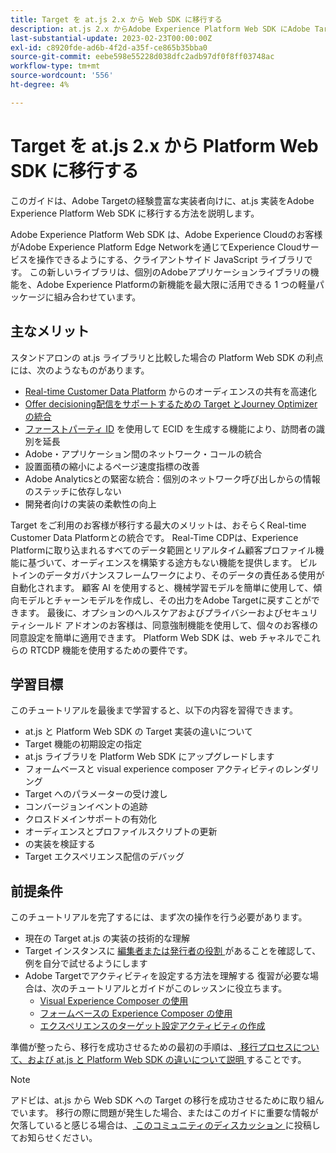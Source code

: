 ```yaml
---
title: Target を at.js 2.x から Web SDK に移行する
description: at.js 2.x からAdobe Experience Platform Web SDK にAdobe Target実装を移行する方法を説明します。 JavaScript ライブラリの読み込み、パラメーターの送信、レンダリングアクティビティ、その他の注目すべきコールアウトについて説明します。
last-substantial-update: 2023-02-23T00:00:00Z
exl-id: c8920fde-ad6b-4f2d-a35f-ce865b35bba0
source-git-commit: eebe598e55228d038dfc2adb97df0f8ff03748ac
workflow-type: tm+mt
source-wordcount: '556'
ht-degree: 4%

---
```


# Target を at.js 2.x から Platform Web SDK に移行する

このガイドは、Adobe Targetの経験豊富な実装者向けに、at.js 実装をAdobe Experience Platform Web SDK に移行する方法を説明します。

Adobe Experience Platform Web SDK は、Adobe Experience Cloudのお客様がAdobe Experience Platform Edge Networkを通じてExperience Cloudサービスを操作できるようにする、クライアントサイド JavaScript ライブラリです。 この新しいライブラリは、個別のAdobeアプリケーションライブラリの機能を、Adobe Experience Platformの新機能を最大限に活用できる 1 つの軽量パッケージに組み合わせています。

## 主なメリット

スタンドアロンの at.js ライブラリと比較した場合の Platform Web SDK の利点には、次のようなものがあります。

* [Real-time Customer Data Platform](https://experienceleague.adobe.com/docs/platform-learn/tutorials/experience-cloud/next-hit-personalization.html?lang=ja) からのオーディエンスの共有を高速化
* [Offer decisioning配信をサポートするための Target とJourney Optimizerの統合 ](https://experienceleague.adobe.com/docs/target/using/integrate/ajo/offer-decision.html)
* [ ファーストパーティ ID](https://experienceleague.adobe.com/docs/platform-learn/data-collection/edge-network/generate-first-party-device-ids.html?lang=ja) を使用して ECID を生成する機能により、訪問者の識別を延長
* Adobe・アプリケーション間のネットワーク・コールの統合
* 設置面積の縮小によるページ速度指標の改善
* Adobe Analyticsとの緊密な統合：個別のネットワーク呼び出しからの情報のステッチに依存しない
* 開発者向けの実装の柔軟性の向上

Target をご利用のお客様が移行する最大のメリットは、おそらくReal-time Customer Data Platformとの統合です。 Real-Time CDPは、Experience Platformに取り込まれるすべてのデータ範囲とリアルタイム顧客プロファイル機能に基づいて、オーディエンスを構築する途方もない機能を提供します。 ビルトインのデータガバナンスフレームワークにより、そのデータの責任ある使用が自動化されます。 顧客 AI を使用すると、機械学習モデルを簡単に使用して、傾向モデルとチャーンモデルを作成し、その出力をAdobe Targetに戻すことができます。 最後に、オプションのヘルスケアおよびプライバシーおよびセキュリティシールド アドオンのお客様は、同意強制機能を使用して、個々のお客様の同意設定を簡単に適用できます。 Platform Web SDK は、web チャネルでこれらの RTCDP 機能を使用するための要件です。

## 学習目標

このチュートリアルを最後まで学習すると、以下の内容を習得できます。

* at.js と Platform Web SDK の Target 実装の違いについて
* Target 機能の初期設定の指定
* at.js ライブラリを Platform Web SDK にアップグレードします
* フォームベースと visual experience composer アクティビティのレンダリング
* Target へのパラメーターの受け渡し
* コンバージョンイベントの追跡
* クロスドメインサポートの有効化
* オーディエンスとプロファイルスクリプトの更新
* の実装を検証する
* Target エクスペリエンス配信のデバッグ


## 前提条件

このチュートリアルを完了するには、まず次の操作を行う必要があります。

* 現在の Target at.js の実装の技術的な理解
* Target インスタンスに [ 編集者または発行者の役割 ](https://experienceleague.adobe.com/docs/target/using/administer/manage-users/enterprise/properties-overview.html#section_8C425E43E5DD4111BBFC734A2B7ABC80) があることを確認して、例を自分で試せるようにします
* Adobe Targetでアクティビティを設定する方法を理解する 復習が必要な場合は、次のチュートリアルとガイドがこのレッスンに役立ちます。
   * [Visual Experience Composer の使用](https://experienceleague.adobe.com/docs/target-learn/tutorials/experiences/use-the-visual-experience-composer.html)
   * [ フォームベースの Experience Composer の使用 ](https://experienceleague.adobe.com/docs/target-learn/tutorials/experiences/use-the-form-based-experience-composer.html)
   * [ エクスペリエンスのターゲット設定アクティビティの作成 ](https://experienceleague.adobe.com/docs/target-learn/tutorials/activities/create-experience-targeting-activities.html)

準備が整ったら、移行を成功させるための最初の手順は、[ 移行プロセスについて、および at.js と Platform Web SDK の違いについて説明 ](migration-overview.md) することです。

>[!NOTE]
>
>アドビは、at.js から Web SDK への Target の移行を成功させるために取り組んでいます。 移行の際に問題が発生した場合、またはこのガイドに重要な情報が欠落していると感じる場合は、[ このコミュニティのディスカッション ](https://experienceleaguecommunities.adobe.com/t5/adobe-experience-platform-data/tutorial-discussion-migrate-target-from-at-js-to-web-sdk/m-p/575587#M463) に投稿してお知らせください。
